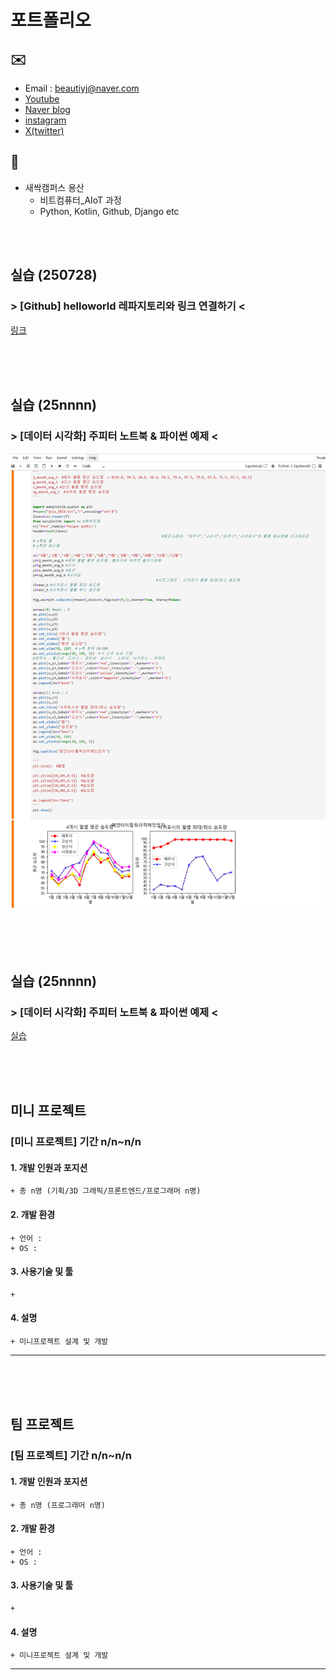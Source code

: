 # 포트폴리오

## ✉️
* Email : beautiyj@naver.com
* [Youtube](https://www.youtube.com/)
* [Naver blog](https://section.blog.naver.com/BlogHome.naver?directoryNo=0&currentPage=1&groupId=0)
* [instagram](https://www.instagram.com)
* [X(twitter)](https://x.com)
  
## 🐾
* 새싹캠퍼스 용산
	+ 비트컴퓨터_AIoT 과정
	+ Python, Kotlin, Github, Django etc

<br><br>

## 실습 (250728)
### > [Github] helloworld 레파지토리와 링크 연결하기 <
[링크](https://beautiyj.github.io/helloworld)

<br><br><br>

## 실습 (25nnnn)
### > [데이터 시각화] 주피터 노트북 & 파이썬 예제 <
<img src="실습3_주피터노트북CSV_제주+그래프_250708.png"/>

<br><br><br>

## 실습 (25nnnn)
### > [데이터 시각화] 주피터 노트북 & 파이썬 예제 <
[실습](/4조김윤정_실습12제출용.ipynb)

<br><br><br>

## 미니 프로젝트
### [미니 프로젝트] 기간 n/n~n/n
#### 1. 개발 인원과 포지션
	+ 총 n명 (기획/3D 그래픽/프론트엔드/프로그래머 n명)
#### 2. 개발 환경
	+ 언어 :
	+ OS :
#### 3. 사용기술 및 툴
	+ 
#### 4. 설명
	+ 미니프로젝트 설계 및 개발
 
***

<br><br><br>

## 팀 프로젝트
### [팀 프로젝트] 기간 n/n~n/n
#### 1. 개발 인원과 포지션
	+ 총 n명 (프로그래머 n명)
#### 2. 개발 환경
	+ 언어 :
	+ OS :
#### 3. 사용기술 및 툴
	+ 
#### 4. 설명
	+ 미니프로젝트 설계 및 개발

***

